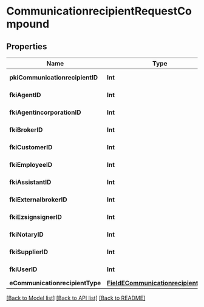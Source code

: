 # CommunicationrecipientRequestCompound

## Properties
Name | Type | Description | Notes
------------ | ------------- | ------------- | -------------
**pkiCommunicationrecipientID** | **Int** | The unique ID of the Communicationrecipient. | [optional] 
**fkiAgentID** | **Int** | The unique ID of the Agent. | [optional] 
**fkiAgentincorporationID** | **Int** | The unique ID of the Agentincorporation. | [optional] 
**fkiBrokerID** | **Int** | The unique ID of the Broker. | [optional] 
**fkiCustomerID** | **Int** | The unique ID of the Customer. | [optional] 
**fkiEmployeeID** | **Int** | The unique ID of the Employee. | [optional] 
**fkiAssistantID** | **Int** | The unique ID of the Assistant. | [optional] 
**fkiExternalbrokerID** | **Int** | The unique ID of the Externalbroker. | [optional] 
**fkiEzsignsignerID** | **Int** | The unique ID of the Ezsignsigner | [optional] 
**fkiNotaryID** | **Int** | The unique ID of the Notary. | [optional] 
**fkiSupplierID** | **Int** | The unique ID of the Supplier. | [optional] 
**fkiUserID** | **Int** | The unique ID of the User | [optional] 
**eCommunicationrecipientType** | [**FieldECommunicationrecipientType**](FieldECommunicationrecipientType.md) |  | [optional] 

[[Back to Model list]](../README.md#documentation-for-models) [[Back to API list]](../README.md#documentation-for-api-endpoints) [[Back to README]](../README.md)


